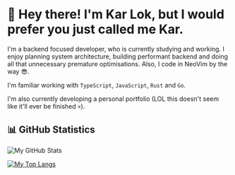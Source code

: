 # 👋 Hey there! I'm Kar Lok, but I would prefer you just called me Kar.

I'm a backend focused developer, who is currently studying and working. I enjoy planning system architecture, building performant backend and doing all that unnecessary premature optimisations. Also, I code in NeoVim by the way 😎.

I'm familiar working with `TypeScript`, `JavaScript`, `Rust` and `Go`.

I'm also currently developing a personal portfolio (LOL this doesn't seem like it'll ever be finished 💀).

## 📊 GitHub Statistics

![My GitHub Stats](https://github-readme-stats.vercel.app/api?username=kKar1503&show_icons=true&theme=dark)

[![My Top Langs](https://github-readme-stats.vercel.app/api/top-langs/?username=kKar1503&theme=dark)](https://github.com/anuraghazra/github-readme-stats)
